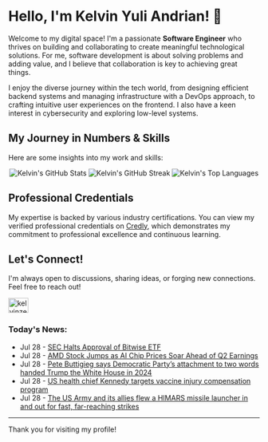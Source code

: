 # Hello, I'm Kelvin Yuli Andrian! 👋

Welcome to my digital space! I'm a passionate **Software Engineer** who thrives on building and collaborating to create meaningful technological solutions. For me, software development is about solving problems and adding value, and I believe that collaboration is key to achieving great things.

I enjoy the diverse journey within the tech world, from designing efficient backend systems and managing infrastructure with a DevOps approach, to crafting intuitive user experiences on the frontend. I also have a keen interest in cybersecurity and exploring low-level systems.

## My Journey in Numbers & Skills

Here are some insights into my work and skills:

<p align="center">
  <img src="https://github-readme-stats.vercel.app/api?username=kelvinzer0&show_icons=true&theme=radical" alt="Kelvin's GitHub Stats" />
  <img src="https://github-readme-streak-stats.herokuapp.com/?user=kelvinzer0&theme=radical" alt="Kelvin's GitHub Streak" />
  <img src="https://github-readme-stats.vercel.app/api/top-langs/?username=kelvinzer0&layout=compact&theme=radical" alt="Kelvin's Top Languages" />
</p>

## Professional Credentials

My expertise is backed by various industry certifications. You can view my verified professional credentials on [Credly](https://www.credly.com/users/kelvin-yuli-andrian/badges), which demonstrates my commitment to professional excellence and continuous learning.

## Let's Connect!

I'm always open to discussions, sharing ideas, or forging new connections. Feel free to reach out!

<p align="left">
    <a href="https://linkedin.com/in/kelvinzero" target="blank"><img align="center" src="https://cdn.jsdelivr.net/npm/simple-icons@3.0.1/icons/linkedin.svg" alt="kelvinzero" height="30" width="40" /></a>
</p>

### Today's News:

<!-- feed start -->
- Jul 28 - [SEC Halts Approval of Bitwise ETF](https://finance.yahoo.com/video/sec-halts-approval-bitwise-etf-185328760.html)
- Jul 28 - [AMD Stock Jumps as AI Chip Prices Soar Ahead of Q2 Earnings](https://finance.yahoo.com/news/amd-stock-jumps-ai-chip-184602059.html)
- Jul 28 - [Pete Buttigieg says Democratic Party’s attachment to two words handed Trump the White House in 2024](https://www.yahoo.com/news/articles/pete-buttigieg-says-democratic-party-175506220.html)
- Jul 28 - [US health chief Kennedy targets vaccine injury compensation program](https://www.yahoo.com/news/articles/us-health-chief-kennedy-targets-172452861.html)
- Jul 28 - [The US Army and its allies flew a HIMARS missile launcher in and out for fast, far-reaching strikes](https://www.yahoo.com/news/articles/us-army-allies-flew-himars-172139467.html)
<!-- feed end -->

---

Thank you for visiting my profile!